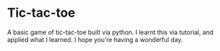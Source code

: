 # Tic-tac-toe
A basic game of tic-tac-toe built via python. 
I learnt this via tutorial, and applied what I learned.
I hope you're having a wonderful day.
